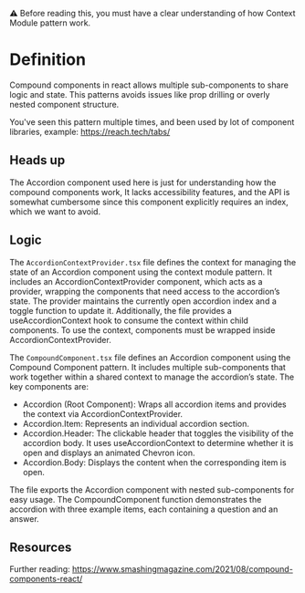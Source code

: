⚠️ Before reading this, you must have a clear understanding of how Context Module pattern work.

# Definition

Compound components in react allows multiple sub-components to share logic and state. This patterns avoids issues like prop drilling or overly nested component structure.

You've seen this pattern multiple times, and been used by lot of component libraries, example: https://reach.tech/tabs/

## Heads up

The Accordion component used here is just for understanding how the compound components work, It lacks accessibility features, and the API is somewhat cumbersome since this component explicitly requires an index, which we want to avoid.

## Logic

The `AccordionContextProvider.tsx` file defines the context for managing the state of an Accordion component using the context module pattern. It includes an AccordionContextProvider component, which acts as a provider, wrapping the components that need access to the accordion’s state. The provider maintains the currently open accordion index and a toggle function to update it. Additionally, the file provides a useAccordionContext hook to consume the context within child components. To use the context, components must be wrapped inside AccordionContextProvider.

The `CompoundComponent.tsx` file defines an Accordion component using the Compound Component pattern. It includes multiple sub-components that work together within a shared context to manage the accordion’s state. The key components are:

- Accordion (Root Component): Wraps all accordion items and provides the context via AccordionContextProvider.
- Accordion.Item: Represents an individual accordion section.
- Accordion.Header: The clickable header that toggles the visibility of the accordion body. It uses useAccordionContext to determine whether it is open and displays an animated Chevron icon.
- Accordion.Body: Displays the content when the corresponding item is open.

The file exports the Accordion component with nested sub-components for easy usage. The CompoundComponent function demonstrates the accordion with three example items, each containing a question and an answer.

## Resources

Further reading: https://www.smashingmagazine.com/2021/08/compound-components-react/
